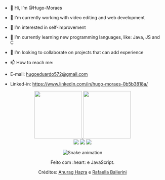 - 👋 Hi, I’m @Hugo-Moraes
- 🔭 I'm currently working with video editing and web development
- 👀 I’m interested in self-improvement
- 🌱 I’m currently learning new programming languages, like: Java, JS and C
- 🤝 I’m looking to collaborate on projects that can add experience

- 📫 How to reach me:
- E-mail: hugoeduardo572@gmail.com
- Linked-in: https://www.linkedin.com/in/hugo-moraes-0b5b3818a/

<div align="center">
  <a href="https://github.com/Hugo-Moraes">
    <img height="150em" src="https://github-readme-stats.vercel.app/api?username=duribeiro&count_private=true&include_all_commits=true&show_icons=true&theme=dracula&hide_border=false&show_owner=true"/>
    <img height="150em" src="https://github-readme-stats.vercel.app/api/top-langs/?username=duribeiro&theme=dracula&hide_border=false&&layout=compact"/>
  </a>
</div>



<div align="center">
  <a href="https://www.instagram.com/hugo__moraes/" target="_blank"><img src="https://img.shields.io/badge/-Instagram-%23E4405F?style=for-the-badge&logo=instagram&logoColor=white" target="_blank"></a>
  <a href="https://www.linkedin.com/in/hugo-moraes-0b5b3818a/" target="_blank"><img src="https://img.shields.io/badge/-LinkedIn-%230077B5?style=for-the-badge&logo=linkedin&logoColor=white" target="_blank"></a> 
  <a href="hugoeduardo572@gmail.com"><img src="https://img.shields.io/badge/-Gmail-%23333?style=for-the-badge&logo=gmail&logoColor=white" target="_blank"></a>
</div>

<div align="center">


<div align="center">

  ![Snake animation](https://github.com/danielbped/danielbped/blob/output/github-contribution-grid-snake.svg)
  
</div>

<div align="center">
  <p>Feito com :heart: e JavaScript.</p>
  <p>Créditos: <a href="https://github.com/anuraghazra/github-readme-stats">Anurag Hazra</a> e <a href="https://github.com/rafaballerini">Rafaella Ballerini</a></p>
</div>
